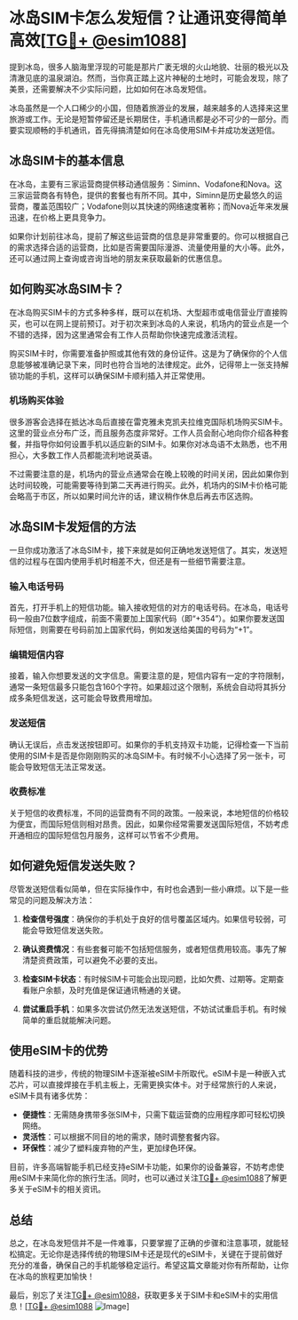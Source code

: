 # 冰岛SIM卡怎么发短信？让通讯变得简单高效[[TG💪+ @esim1088](https://t.me/s/esim1088)]

提到冰岛，很多人脑海里浮现的可能是那片广袤无垠的火山地貌、壮丽的极光以及清澈见底的温泉湖泊。然而，当你真正踏上这片神秘的土地时，可能会发现，除了美景，还需要解决不少实际问题，比如如何在冰岛发短信。

冰岛虽然是一个人口稀少的小国，但随着旅游业的发展，越来越多的人选择来这里旅游或工作。无论是短暂停留还是长期居住，手机通讯都是必不可少的一部分。而要实现顺畅的手机通讯，首先得搞清楚如何在冰岛使用SIM卡并成功发送短信。

## 冰岛SIM卡的基本信息

在冰岛，主要有三家运营商提供移动通信服务：Siminn、Vodafone和Nova。这三家运营商各有特色，提供的套餐也有所不同。其中，Siminn是历史最悠久的运营商，覆盖范围较广；Vodafone则以其快速的网络速度著称；而Nova近年来发展迅速，在价格上更具竞争力。

如果你计划前往冰岛，提前了解这些运营商的信息是非常重要的。你可以根据自己的需求选择合适的运营商，比如是否需要国际漫游、流量使用量的大小等。此外，还可以通过网上查询或咨询当地的朋友来获取最新的优惠信息。

## 如何购买冰岛SIM卡？

在冰岛购买SIM卡的方式多种多样，既可以在机场、大型超市或电信营业厅直接购买，也可以在网上提前预订。对于初次来到冰岛的人来说，机场内的营业点是一个不错的选择，因为这里通常会有工作人员帮助你快速完成激活流程。

购买SIM卡时，你需要准备护照或其他有效的身份证件。这是为了确保你的个人信息能够被准确记录下来，同时也符合当地的法律规定。此外，记得带上一张支持解锁功能的手机，这样可以确保SIM卡顺利插入并正常使用。

### 机场购买体验

很多游客会选择在抵达冰岛后直接在雷克雅未克凯夫拉维克国际机场购买SIM卡。这里的营业点分布广泛，而且服务态度非常好。工作人员会耐心地向你介绍各种套餐，并指导你如何设置手机以适应新的SIM卡。如果你对冰岛语不太熟悉，也不用担心，大多数工作人员都能流利地说英语。

不过需要注意的是，机场内的营业点通常会在晚上较晚的时间关闭，因此如果你到达时间较晚，可能需要等待到第二天再进行购买。此外，机场内的SIM卡价格可能会略高于市区，所以如果时间允许的话，建议稍作休息后再去市区选购。

## 冰岛SIM卡发短信的方法

一旦你成功激活了冰岛SIM卡，接下来就是如何正确地发送短信了。其实，发送短信的过程与在国内使用手机时相差不大，但还是有一些细节需要注意。

### 输入电话号码

首先，打开手机上的短信功能。输入接收短信的对方的电话号码。在冰岛，电话号码一般由7位数字组成，前面不需要加上国家代码（即“+354”）。如果你要发送国际短信，则需要在号码前加上国家代码，例如发送给美国的号码为“+1”。

### 编辑短信内容

接着，输入你想要发送的文字信息。需要注意的是，短信内容有一定的字符限制，通常一条短信最多只能包含160个字符。如果超过这个限制，系统会自动将其拆分成多条短信发送，这可能会导致费用增加。

### 发送短信

确认无误后，点击发送按钮即可。如果你的手机支持双卡功能，记得检查一下当前使用的SIM卡是否是你刚刚购买的冰岛SIM卡。有时候不小心选择了另一张卡，可能会导致短信无法正常发送。

### 收费标准

关于短信的收费标准，不同的运营商有不同的政策。一般来说，本地短信的价格较为便宜，而国际短信则相对昂贵。因此，如果你经常需要发送国际短信，不妨考虑开通相应的国际短信包月服务，这样可以节省不少费用。

## 如何避免短信发送失败？

尽管发送短信看似简单，但在实际操作中，有时也会遇到一些小麻烦。以下是一些常见的问题及解决方法：

1. **检查信号强度**：确保你的手机处于良好的信号覆盖区域内。如果信号较弱，可能会导致短信发送失败。
   
2. **确认资费情况**：有些套餐可能不包括短信服务，或者短信费用较高。事先了解清楚资费政策，可以避免不必要的支出。

3. **检查SIM卡状态**：有时候SIM卡可能会出现问题，比如欠费、过期等。定期查看账户余额，及时充值是保证通讯畅通的关键。

4. **尝试重启手机**：如果多次尝试仍然无法发送短信，不妨试试重启手机。有时候简单的重启就能解决问题。

## 使用eSIM卡的优势

随着科技的进步，传统的物理SIM卡逐渐被eSIM卡所取代。eSIM卡是一种嵌入式芯片，可以直接焊接在手机主板上，无需更换实体卡。对于经常旅行的人来说，eSIM卡具有诸多优势：

- **便捷性**：无需随身携带多张SIM卡，只需下载运营商的应用程序即可轻松切换网络。
- **灵活性**：可以根据不同目的地的需求，随时调整套餐内容。
- **环保性**：减少了塑料废弃物的产生，更加绿色环保。

目前，许多高端智能手机已经支持eSIM卡功能，如果你的设备兼容，不妨考虑使用eSIM卡来简化你的旅行生活。同时，也可以通过关注[TG💪+ @esim1088](https://t.me/s/esim1088)了解更多关于eSIM卡的相关资讯。

## 总结

总之，在冰岛发短信并不是一件难事，只要掌握了正确的步骤和注意事项，就能轻松搞定。无论你是选择传统的物理SIM卡还是现代的eSIM卡，关键在于提前做好充分的准备，确保自己的手机能够稳定运行。希望这篇文章能对你有所帮助，让你在冰岛的旅程更加愉快！

最后，别忘了关注[TG💪+ @esim1088](https://t.me/s/esim1088)，获取更多关于SIM卡和eSIM卡的实用信息！[[TG💪+ @esim1088](https://t.me/s/esim1088) ![Image](https://i.postimg.cc/4NQfJmqS/Snipaste-2025-05-13-00-14-12.png)]